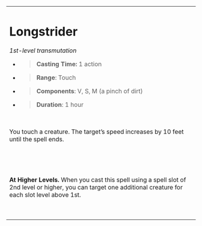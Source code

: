 <table><tbody><tr class="odd"><td><h1 id="longstrider"><strong>Longstrider</strong></h1><p><em>1st-level transmutation</em></p><ul><li><blockquote><p><strong>Casting Time:</strong> 1 action</p></blockquote></li><li><blockquote><p><strong>Range</strong>: Touch</p></blockquote></li><li><blockquote><p><strong>Components</strong>: V, S, M (a pinch of dirt)</p></blockquote></li><li><blockquote><p><strong>Duration</strong>: 1 hour</p></blockquote></li></ul><p> </p><p>You touch a creature. The target’s speed increases by 10 feet until the spell ends.</p><p> </p><p> </p><p><strong>At Higher Levels.</strong> When you cast this spell using a spell slot of 2nd level or higher, you can target one additional creature for each slot level above 1st.</p><p> </p></td></tr></tbody></table>